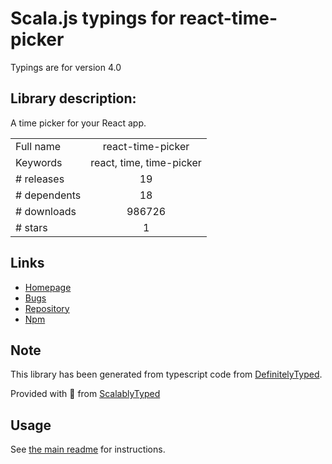 
# Scala.js typings for react-time-picker

Typings are for version 4.0

## Library description:
A time picker for your React app.

|                    |                 |
| ------------------ | :-------------: |
| Full name          | react-time-picker |
| Keywords           | react, time, time-picker |
| # releases         | 19 |
| # dependents       | 18 |
| # downloads        | 986726 |
| # stars            | 1 |

## Links
- [Homepage](https://github.com/wojtekmaj/react-time-picker#readme)
- [Bugs](https://github.com/wojtekmaj/react-time-picker/issues)
- [Repository](https://github.com/wojtekmaj/react-time-picker)
- [Npm](https://www.npmjs.com/package/react-time-picker)
    


## Note
This library has been generated from typescript code from [DefinitelyTyped](https://definitelytyped.org).

Provided with :purple_heart: from [ScalablyTyped](https://github.com/oyvindberg/ScalablyTyped)

## Usage
See [the main readme](../../readme.md) for instructions.



